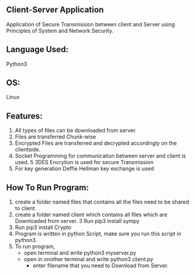 ## Client-Server Application
Application of Secure Transmission between client and Server using Principles of System and Network Security.

## Language Used:
Python3
## OS:
Linux

## Features:
1. All types of files can be downloaded from server.
2. Files are transferred Chunk-wise
3. Encrypted Files are transferred and decrypted accordingly on the clientside.
4. Socket Programming for communication between server and client is used.
5  3DES Encrytion is used for secure Transmission
6. For key generation Deffie Hellman key exchange is used

## How To Run Program:

1. create a folder named files that contains all the files need to be shared to client.
2. create a folder named client which contains all files which are Downloaded from server.
3  Run pip3 install sympy
4. Run pip3 install Crypto
4. Program is written in python Script, make sure you run this script in python3.
5. To run program,
   - open terminal and write python3 myserver.py
   - open in onother terminal and write python3 client.py
      - enter filename that you need to Download from Server.
